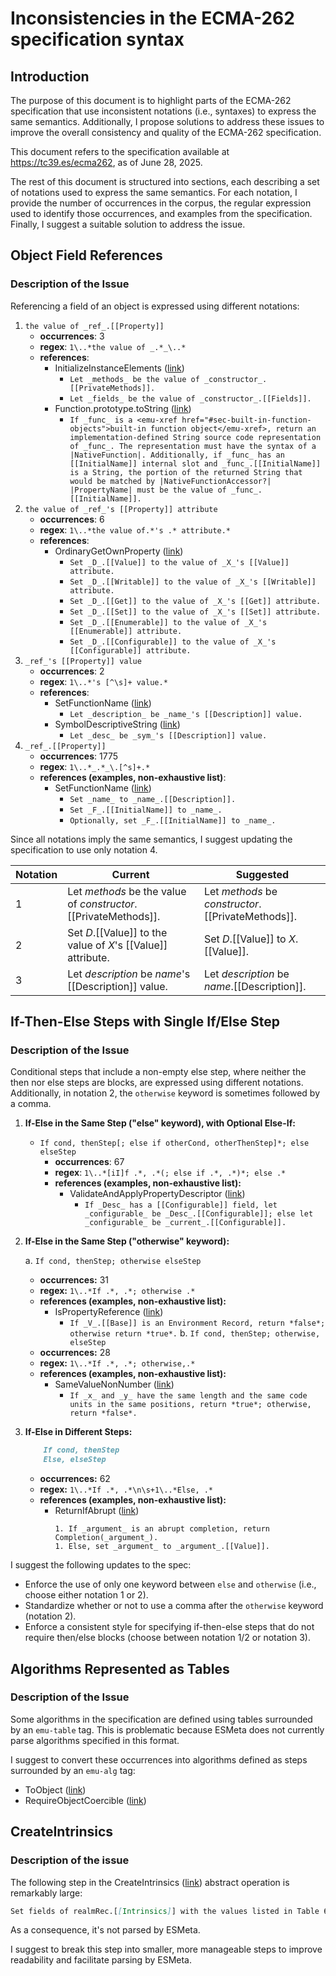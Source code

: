 # Inconsistencies in the ECMA-262 specification syntax

## Introduction

The purpose of this document is to highlight parts of the ECMA-262 specification that use inconsistent notations (i.e., syntaxes) to express the same semantics. Additionally, I propose solutions to address these issues to improve the overall consistency and quality of the ECMA-262 specification.

This document refers to the specification available at https://tc39.es/ecma262, as of June 28, 2025.

The rest of this document is structured into sections, each describing a set of notations used to express the same semantics. For each notation, I provide the number of occurrences in the corpus, the regular expression used to identify those occurrences, and examples from the specification. Finally, I suggest a suitable solution to address the issue.

## Object Field References

### Description of the Issue

Referencing a field of an object is expressed using different notations:

1. `the value of _ref_.[[Property]]`
    - **occurrences**: 3
    - **regex**: `1\..*the value of _.*_\..*`
    - **references**:
        - InitializeInstanceElements ([link](https://tc39.es/ecma262/#sec-initializeinstanceelements))
            - `Let _methods_ be the value of _constructor_.[[PrivateMethods]].`
            - `Let _fields_ be the value of _constructor_.[[Fields]].`
        - Function.prototype.toString ([link](https://tc39.es/ecma262/#sec-function.prototype.tostring))
            - `If _func_ is a <emu-xref href="#sec-built-in-function-objects">built-in function object</emu-xref>, return an implementation-defined String source code representation of _func_. The representation must have the syntax of a |NativeFunction|. Additionally, if _func_ has an [[InitialName]] internal slot and _func_.[[InitialName]] is a String, the portion of the returned String that would be matched by |NativeFunctionAccessor?| |PropertyName| must be the value of _func_.[[InitialName]].`
2. `the value of _ref_'s [[Property]] attribute`
    - **occurrences**: 6
    - **regex**: `1\..*the value of.*'s .* attribute.*`
    - **references**:
        - OrdinaryGetOwnProperty ([link](https://tc39.es/ecma262/#sec-ordinarygetownproperty))
            - `Set _D_.[[Value]] to the value of _X_'s [[Value]] attribute.`
            - `Set _D_.[[Writable]] to the value of _X_'s [[Writable]] attribute.`
            - `Set _D_.[[Get]] to the value of _X_'s [[Get]] attribute.`
            - `Set _D_.[[Set]] to the value of _X_'s [[Set]] attribute.`
            - `Set _D_.[[Enumerable]] to the value of _X_'s [[Enumerable]] attribute.`
            - `Set _D_.[[Configurable]] to the value of _X_'s [[Configurable]] attribute.`
3. `_ref_'s [[Property]] value`
    - **occurrences**: 2
    - **regex**: `1\..*'s [^\s]+ value.*`
    - **references**:
        - SetFunctionName ([link](https://tc39.es/ecma262/#sec-setfunctionname))
            - `Let _description_ be _name_'s [[Description]] value.`
        - SymbolDescriptiveString ([link](https://tc39.es/ecma262/#sec-symboldescriptivestring))
            - `Let _desc_ be _sym_'s [[Description]] value.`
4. `_ref_.[[Property]]` 
    - **occurrences**: 1775 
    - **regex**: `1\..*_.*_\.[^s]+.*`
    - **references (examples, non-exhaustive list)**:
        - SetFunctionName ([link](https://tc39.es/ecma262/#sec-setfunctionname))
            - `Set _name_ to _name_.[[Description]].`
            - `Set _F_.[[InitialName]] to _name_.`
            - `Optionally, set _F_.[[InitialName]] to _name_.`

Since all notations imply the same semantics, I suggest updating the specification to use only notation 4.

| Notation | Current                                                                 | Suggested                                 |
|----------|-------------------------------------------------------------------------|---------------------------------------|
| 1        | Let _methods_ be the value of _constructor_.[[PrivateMethods]].         | Let _methods_ be _constructor_.[[PrivateMethods]]. |
| 2        | Set _D_.[[Value]] to the value of _X_'s [[Value]] attribute.            | Set _D_.[[Value]] to _X_.[[Value]].   |
| 3        | Let _description_ be _name_'s [[Description]] value.                    | Let _description_ be _name_.[[Description]]. |

## If-Then-Else Steps with Single If/Else Step

### Description of the Issue


Conditional steps that include a non-empty else step, where neither the then nor else steps are blocks, are expressed using different notations. Additionally, in notation 2, the `otherwise` keyword is sometimes followed by a comma.

1. **If-Else in the Same Step ("else" keyword), with Optional Else-If:**
    - `If cond, thenStep[; else if otherCond, otherThenStep]*; else elseStep`
        - **occurrences**: 67
        - **regex**: `1\..*[iI]f .*, .*(; else if .*, .*)*; else .*`
        - **references (examples, non-exhaustive list):**
            - ValidateAndApplyPropertyDescriptor ([link](https://tc39.es/ecma262/#sec-validateandapplypropertydescriptor))
                - `If _Desc_ has a [[Configurable]] field, let _configurable_ be _Desc_.[[Configurable]]; else let _configurable_ be _current_.[[Configurable]].`
2. **If-Else in the Same Step ("otherwise" keyword):**
    
    a. `If cond, thenStep; otherwise elseStep`
    - **occurrences:** 31
    - **regex:** `1\..*If .*, .*; otherwise .*`
    - **references (examples, non-exhaustive list):**
        - IsPropertyReference ([link](https://tc39.es/ecma262/#sec-ispropertyreference))
            - `If _V_.[[Base]] is an Environment Record, return *false*; otherwise return *true*.`
    b. `If cond, thenStep; otherwise, elseStep`
    - **occurrences:** 28
    - **regex:** `1\..*If .*, .*; otherwise,.*`
    - **references (examples, non-exhaustive list):**
        - SameValueNonNumber ([link](https://tc39.es/ecma262/#sec-samevaluenonnumber))
            - `If _x_ and _y_ have the same length and the same code units in the same positions, return *true*; otherwise, return *false*.`
3. **If-Else in Different Steps:**
    ```markdown
        If cond, thenStep
        Else, elseStep
    ``` 
    - **occurrences:** 62
    - **regex:** `1\..*If .*, .*\n\s+1\..*Else, .*`
    - **references (examples, non-exhaustive list):**
        - ReturnIfAbrupt ([link](https://tc39.es/ecma262/#sec-returnifabrupt))
            ```
            1. If _argument_ is an abrupt completion, return Completion(_argument_).
            1. Else, set _argument_ to _argument_.[[Value]].
            ```

I suggest the following updates to the spec:
- Enforce the use of only one keyword between `else` and `otherwise` (i.e., choose either notation 1 or 2).
- Standardize whether or not to use a comma after the `otherwise` keyword (notation 2).
- Enforce a consistent style for specifying if-then-else steps that do not require then/else blocks (choose between notation 1/2 or notation 3).

## Algorithms Represented as Tables

### Description of the Issue

Some algorithms in the specification are defined using tables surrounded by an `emu-table` tag. This is problematic because ESMeta does not currently parse algorithms specified in this format.

I suggest to convert these occurrences into algorithms defined as steps surrounded by an `emu-alg` tag:
- ToObject ([link](https://tc39.es/ecma262/#sec-toobject))
- RequireObjectCoercible ([link](https://tc39.es/ecma262/#sec-requireobjectcoercible))

## CreateIntrinsics

### Description of the issue

The following step in the CreateIntrinsics ([link](https://tc39.es/ecma262/#sec-createintrinsics)) abstract operation is remarkably large:

```markdown
Set fields of realmRec.[[Intrinsics]] with the values listed in Table 6. The field names are the names listed in column one of the table. The value of each field is a new object value fully and recursively populated with property values as defined by the specification of each object in clauses 19 through 28. All object property values are newly created object values. All values that are built-in function objects are created by performing CreateBuiltinFunction(steps, length, name, slots, realmRec, prototype) where steps is the definition of that function provided by this specification, name is the initial value of the function's "name" property, length is the initial value of the function's "length" property, slots is a list of the names, if any, of the function's specified internal slots, and prototype is the specified value of the function's [[Prototype]] internal slot. The creation of the intrinsics and their properties must be ordered to avoid any dependencies upon objects that have not yet been created.
```

As a consequence, it's not parsed by ESMeta.

I suggest to break this step into smaller, more manageable steps to improve readability and facilitate parsing by ESMeta.